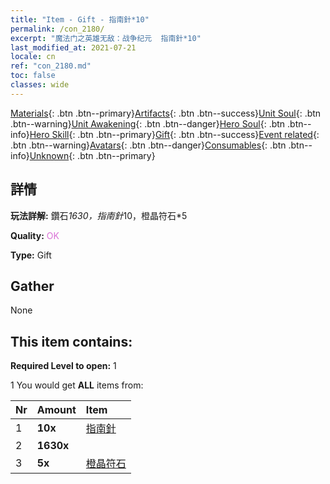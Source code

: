 ```yaml
---
title: "Item - Gift - 指南針*10"
permalink: /con_2180/
excerpt: "魔法门之英雄无敌：战争纪元  指南針*10"
last_modified_at: 2021-07-21
locale: cn
ref: "con_2180.md"
toc: false
classes: wide
---
```

 [Materials](/ItemsCN/){: .btn .btn--primary}[Artifacts](/ItemsCN/Artifacts/){: .btn .btn--success}[Unit Soul](/ItemsCN/UnitSoul/){: .btn .btn--warning}[Unit Awakening](/ItemsCN/UnitAwakening/){: .btn .btn--danger}[Hero Soul](/ItemsCN/HeroSoul/){: .btn .btn--info}[Hero Skill](/ItemsCN/HeroSkill/){: .btn .btn--primary}[Gift](/ItemsCN/Gift/){: .btn .btn--success}[Event related](/ItemsCN/Events/){: .btn .btn--warning}[Avatars](/ItemsCN/Avatars/){: .btn .btn--danger}[Consumables](/ItemsCN/Consumables/){: .btn .btn--info}[Unknown](/ItemsCN/Unknown/){: .btn .btn--primary}

## 詳情
 **玩法詳解:** 鑽石*1630，指南針*10，橙晶符石*5

 **Quality:** <span style="color: #DA70D6">OK</span>

 **Type:** Gift

## Gather

  None

## This item contains:

 **Required Level to open:** 1

 1 You would get **ALL** items  from:

  | Nr | Amount |     Item    |
  |:---|:-------|:------------|
  | 1 |  **10x** | [指南針](/cn/Items/con_2183/) |  | 
  | 2 |  **1630x** | <i class="fas fa-gem"/> |  | 
  | 3 |  **5x** | [橙晶符石](/cn/Items/con_730/) |  | 
